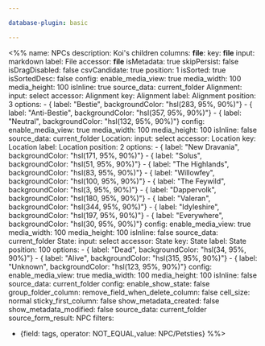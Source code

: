 ```yaml
---

database-plugin: basic

---
```


<%%
name: NPCs
description: Koi's children
columns:
  __file__:
    key: __file__
    input: markdown
    label: File
    accessor: __file__
    isMetadata: true
    skipPersist: false
    isDragDisabled: false
    csvCandidate: true
    position: 1
    isSorted: true
    isSortedDesc: false
    config:
      enable_media_view: true
      media_width: 100
      media_height: 100
      isInline: true
      source_data: current_folder
  Alignment:
    input: select
    accessor: Alignment
    key: Alignment
    label: Alignment
    position: 3
    options:
      - { label: "Bestie", backgroundColor: "hsl(283, 95%, 90%)"}
      - { label: "Anti-Bestie", backgroundColor: "hsl(357, 95%, 90%)"}
      - { label: "Neutral", backgroundColor: "hsl(132, 95%, 90%)"}
    config:
      enable_media_view: true
      media_width: 100
      media_height: 100
      isInline: false
      source_data: current_folder
  Location:
    input: select
    accessor: Location
    key: Location
    label: Location
    position: 2
    options:
      - { label: "New Dravania", backgroundColor: "hsl(171, 95%, 90%)"}
      - { label: "Solus", backgroundColor: "hsl(51, 95%, 90%)"}
      - { label: "The Highlands", backgroundColor: "hsl(83, 95%, 90%)"}
      - { label: "Willowfey", backgroundColor: "hsl(100, 95%, 90%)"}
      - { label: "The Feywild", backgroundColor: "hsl(3, 95%, 90%)"}
      - { label: "Dappervolk", backgroundColor: "hsl(180, 95%, 90%)"}
      - { label: "Valeran", backgroundColor: "hsl(344, 95%, 90%)"}
      - { label: "Idyleshire", backgroundColor: "hsl(197, 95%, 90%)"}
      - { label: "Everywhere", backgroundColor: "hsl(30, 95%, 90%)"}
    config:
      enable_media_view: true
      media_width: 100
      media_height: 100
      isInline: false
      source_data: current_folder
  State:
    input: select
    accessor: State
    key: State
    label: State
    position: 100
    options:
      - { label: "Dead", backgroundColor: "hsl(34, 95%, 90%)"}
      - { label: "Alive", backgroundColor: "hsl(315, 95%, 90%)"}
      - { label: "Unknown", backgroundColor: "hsl(123, 95%, 90%)"}
    config:
      enable_media_view: true
      media_width: 100
      media_height: 100
      isInline: false
      source_data: current_folder
config:
  enable_show_state: false
  group_folder_column: 
  remove_field_when_delete_column: false
  cell_size: normal
  sticky_first_column: false
  show_metadata_created: false
  show_metadata_modified: false
  source_data: current_folder
  source_form_result: NPC
filters:
  - {field: tags, operator: NOT_EQUAL,value: NPC/Petsties}
%%>
